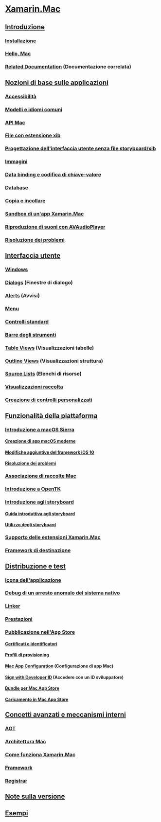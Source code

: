 # [Xamarin.Mac](index.yml)
## [Introduzione](get-started/index.md)
### [Installazione](get-started/installation.md)
### [Hello, Mac](get-started/hello-mac.md)
### [Related Documentation](get-started/related.md) (Documentazione correlata)
## [Nozioni di base sulle applicazioni](app-fundamentals/index.md)
### [Accessibilità](app-fundamentals/accessibility.md)
### [Modelli e idiomi comuni](app-fundamentals/patterns.md)
### [API Mac](app-fundamentals/mac-apis.md)
### [File con estensione xib](app-fundamentals/xib.md)
### [Progettazione dell'interfaccia utente senza file storyboard/xib](app-fundamentals/xibless-ui.md)
### [Immagini](app-fundamentals/image.md)
### [Data binding e codifica di chiave-valore](app-fundamentals/databinding.md)
### [Database](app-fundamentals/databases.md)
### [Copia e incollare](app-fundamentals/copy-paste.md)
### [Sandbox di un'app Xamarin.Mac](app-fundamentals/sandboxing.md)
### [Riproduzione di suoni con AVAudioPlayer](app-fundamentals/sounds.md)
### [Risoluzione dei problemi](app-fundamentals/troubleshooting.md)
## [Interfaccia utente](user-interface/index.md)
### [Windows](user-interface/window.md)
### [Dialogs](user-interface/dialog.md) (Finestre di dialogo)
### [Alerts](user-interface/alert.md) (Avvisi)
### [Menu](user-interface/menu.md)
### [Controlli standard](user-interface/standard-controls.md)
### [Barre degli strumenti](user-interface/toolbar.md)
### [Table Views](user-interface/table-view.md) (Visualizzazioni tabelle)
### [Outline Views](user-interface/outline-view.md) (Visualizzazioni struttura)
### [Source Lists](user-interface/source-list.md) (Elenchi di risorse)
### [Visualizzazioni raccolta](user-interface/collection-view.md)
### [Creazione di controlli personalizzati](user-interface/custom-controls.md)
## [Funzionalità della piattaforma](platform/index.md)
### [Introduzione a macOS Sierra](platform/introduction-to-macos-sierra/index.md)
#### [Creazione di app macOS moderne](platform/introduction-to-macos-sierra/modern-cocoa-apps.md)
#### [Modifiche aggiuntive del framework iOS 10](platform/introduction-to-macos-sierra/additional-framework-changes.md)
#### [Risoluzione dei problemi](platform/introduction-to-macos-sierra/troubleshooting.md)
### [Associazione di raccolte Mac](platform/binding.md)
### [Introduzione a OpenTK](platform/opentk.md)
### [Introduzione agli storyboard](platform/storyboards/index.md)
#### [Guida introduttiva agli storyboard](platform/storyboards/quickstart.md)
#### [Utilizzo degli storyboard](platform/storyboards/indepth.md)
### [Supporto delle estensioni Xamarin.Mac](platform/extensions.md)
### [Framework di destinazione](platform/target-framework.md)
## [Distribuzione e test](deploy-test/index.md)
### [Icona dell'applicazione](deploy-test/app-icon.md)
### [Debug di un arresto anomalo del sistema nativo](deploy-test/debugging-native-crash.md)
### [Linker](deploy-test/linker.md)
### [Prestazioni](deploy-test/performance.md)
### [Pubblicazione nell'App Store](deploy-test/publishing-to-the-app-store/index.md)
#### [Certificati e identificatori](deploy-test/publishing-to-the-app-store/certificates-identifiers.md)
#### [Profili di provisioning](deploy-test/publishing-to-the-app-store/profiles.md)
#### [Mac App Configuration](deploy-test/publishing-to-the-app-store/app-configuration.md) (Configurazione di app Mac)
#### [Sign with Developer ID](deploy-test/publishing-to-the-app-store/signing.md) (Accedere con un ID sviluppatore)
#### [Bundle per Mac App Store](deploy-test/publishing-to-the-app-store/bundling.md)
#### [Caricamento in Mac App Store](deploy-test/publishing-to-the-app-store/uploading.md)
## [Concetti avanzati e meccanismi interni](internals/index.md)
### [AOT](internals/aot.md)
### [Architettura Mac](internals/architecture.md)
### [Come funziona Xamarin.Mac](internals/how-it-works.md)
### [Framework](internals/frameworks.md)
### [Registrar](internals/registrar.md)

## [Note sulla versione](https://developer.xamarin.com/releases/mac/)
## [Esempi](samples/index.yml)